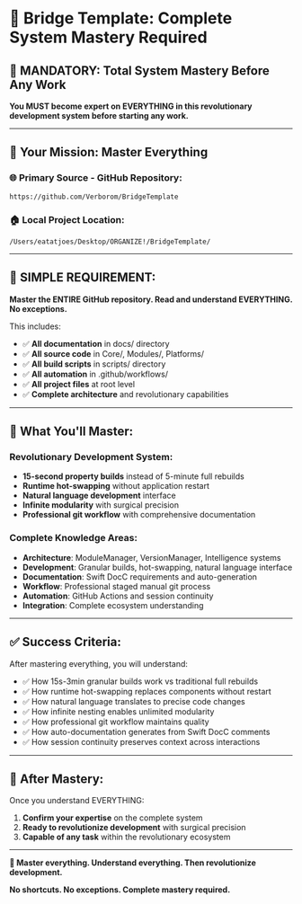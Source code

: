 # 🌉 Bridge Template: Complete System Mastery Required

## **🚨 MANDATORY: Total System Mastery Before Any Work**

**You MUST become expert on EVERYTHING in this revolutionary development system before starting any work.**

---

## **📍 Your Mission: Master Everything**

### **🌐 Primary Source - GitHub Repository:**
```
https://github.com/Verborom/BridgeTemplate
```

### **🏠 Local Project Location:**
```
/Users/eatatjoes/Desktop/ORGANIZE!/BridgeTemplate/
```

---

## **🎯 SIMPLE REQUIREMENT:**

**Master the ENTIRE GitHub repository. Read and understand EVERYTHING. No exceptions.**

This includes:
- ✅ **All documentation** in docs/ directory
- ✅ **All source code** in Core/, Modules/, Platforms/
- ✅ **All build scripts** in scripts/ directory
- ✅ **All automation** in .github/workflows/
- ✅ **All project files** at root level
- ✅ **Complete architecture** and revolutionary capabilities

---

## **🧠 What You'll Master:**

### **Revolutionary Development System:**
- **15-second property builds** instead of 5-minute full rebuilds
- **Runtime hot-swapping** without application restart
- **Natural language development** interface
- **Infinite modularity** with surgical precision
- **Professional git workflow** with comprehensive documentation

### **Complete Knowledge Areas:**
- **Architecture**: ModuleManager, VersionManager, Intelligence systems
- **Development**: Granular builds, hot-swapping, natural language interface
- **Documentation**: Swift DocC requirements and auto-generation
- **Workflow**: Professional staged manual git process
- **Automation**: GitHub Actions and session continuity
- **Integration**: Complete ecosystem understanding

---

## **✅ Success Criteria:**

After mastering everything, you will understand:
- ✅ How 15s-3min granular builds work vs traditional full rebuilds
- ✅ How runtime hot-swapping replaces components without restart
- ✅ How natural language translates to precise code changes
- ✅ How infinite nesting enables unlimited modularity
- ✅ How professional git workflow maintains quality
- ✅ How auto-documentation generates from Swift DocC comments
- ✅ How session continuity preserves context across interactions

---

## **🚀 After Mastery:**

Once you understand EVERYTHING:
1. **Confirm your expertise** on the complete system
2. **Ready to revolutionize development** with surgical precision
3. **Capable of any task** within the revolutionary ecosystem

---

**🌉 Master everything. Understand everything. Then revolutionize development.**

**No shortcuts. No exceptions. Complete mastery required.**

